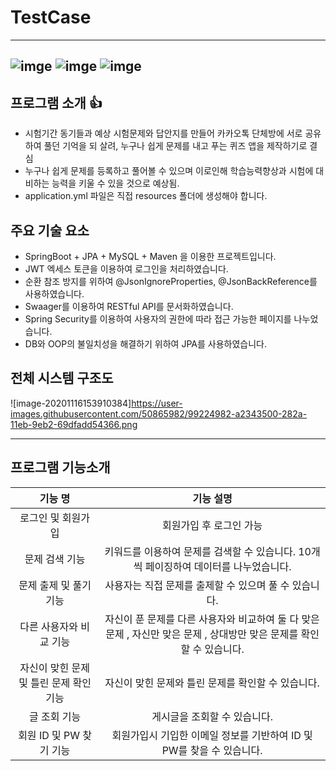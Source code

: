 # TestCase

------

## ![imge](https://img.shields.io/badge/ProjectType-TeamProject-green) ![imge](https://img.shields.io/badge/Language-Java-yellow) ![imge](https://img.shields.io/badge/TOOL-STS-green)

## 프로그램 소개 :thumbsup:

- 시험기간 동기들과 예상 시험문제와 답안지를 만들어 카카오톡 단체방에 서로 공유하여 풀던 기억을 되
  살려, 누구나 쉽게 문제를 내고 푸는 퀴즈 앱을 제작하기로 결심
- 누구나 쉽게 문제를 등록하고 풀어볼 수 있으며 이로인해 학습능력향상과 시험에 대비하는 능력을 키울
  수 있을 것으로 예상됨.
- application.yml 파일은 직접 resources 폴더에 생성해야 합니다.

## 주요 기술 요소

- SpringBoot + JPA + MySQL + Maven 을 이용한 프로젝트입니다.
- JWT 엑세스 토큰을 이용하여 로그인을 처리하였습니다.
- 순환 참조 방지를 위하여 @JsonIgnoreProperties, @JsonBackReference를 사용하였습니다.
- Swaager를 이용하여 RESTful API를 문서화하였습니다.
- Spring Security를 이용하여 사용자의 권한에 따라 접근 가능한 페이지를 나누었습니다.
- DB와 OOP의 불일치성을 해결하기 위하여 JPA를 사용하였습니다.

## 전체 시스템 구조도

![image-20201116153910384]https://user-images.githubusercontent.com/50865982/99224982-a2343500-282a-11eb-9eb2-69dfadd54366.png



------

## 프로그램 기능소개

|                 기능 명                 |                          기능 설명                           |
| :-------------------------------------: | :----------------------------------------------------------: |
|           로그인 및 회원가입            |                   회원가입 후 로그인 가능                    |
|             문제 검색 기능              | 키워드를 이용하여 문제를 검색할 수 있습니다. 10개씩 페이징하여 데이터를 나누었습니다. |
|         문제 출제 및 풀기 기능          |    사용자는 직접 문제를 출제할 수 있으며 풀 수 있습니다.     |
|         다른 사용자와 비교 기능         | 자신이 푼 문제를 다른 사용자와 비교하여 둘 다 맞은 문제 , 자신만 맞은 문제 , 상대방만 맞은 문제를 확인할 수 있습니다. |
| 자신이 맞힌 문제 및 틀린 문제 확인 기능 |      자신이 맞힌 문제와 틀린 문제를 확인할 수 있습니다.      |
|              글 조회 기능               |                 게시글을 조회할 수 있습니다.                 |
|         회원 ID 및 PW 찾기 기능         | 회원가입시 기입한 이메일 정보를 기반하여 ID 및 PW를 찾을 수 있습니다. |

